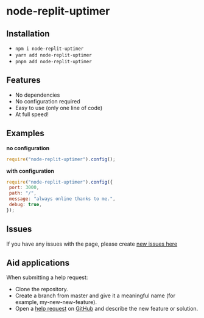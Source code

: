 # node-replit-uptimer

## Installation
- `npm i node-replit-uptimer`
- `yarn add node-replit-uptimer`
- `pnpm add node-replit-uptimer`
  
## Features
- No dependencies
- No configuration required
- Easy to use (only one line of code)
- At full speed!

## Examples
**no configuration**
```javascript
require("node-replit-uptimer").config();
```

**with configuration**
```javascript
require("node-replit-uptimer").config({
 port: 3000,
 path: "/",
 message: "always online thanks to me.",
 debug: true,
});
```

## Issues
If you have any issues with the page, please create [new issues here](https://github.com/k4itrun/node-replit-uptimer/issues)

## Aid applications
When submitting a help request:

- Clone the repository.
- Create a branch from master and give it a meaningful name (for example, my-new-new-feature).
- Open a [help request](https://github.com/k4itrun/node-replit-uptimer/pulls) on [GitHub](https://github.com/) and describe the new feature or solution.

